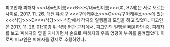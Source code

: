 피고인과 피해자 <<<내국인이름>>>B<<</내국인이름>>>(여, 32세)는 서로 모르는 사이로, 2017. 11. 26. 대전 유성구 <<<구아래주소>>>C<<</구아래주소>>>에 있는 <<<식당>>>D<<</식당>>> 식당에서 각자의 일행들과 모임을 하고 있었다.
피고인은 2017. 11. 26. 01:10경 위 식당 현관 근처에서, 피고인의 일행을 배웅하던 중, 피해자를 보고 피해자의 옆을 지나가면서 손으로 피해자의 우측 엉덩이 부위를 움켜잡았다.
이로써 피고인은 피해자를 강제로 추행하였다.